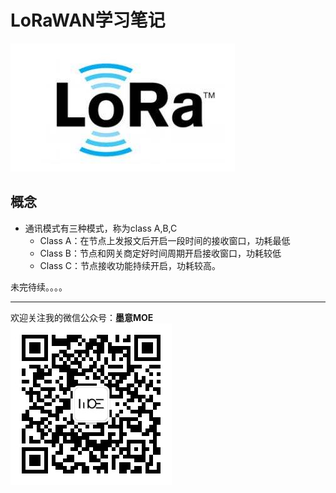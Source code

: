 # LoRaWAN学习笔记
![](../Pic/LoRa/LoRa_logo.jpg)    

## 概念
- 通讯模式有三种模式，称为class A,B,C
    - Class A：在节点上发报文后开启一段时间的接收窗口，功耗最低
    - Class B：节点和网关商定好时间周期开启接收窗口，功耗较低
    - Class C：节点接收功能持续开启，功耗较高。

未完待续。。。。

---

欢迎关注我的微信公众号：**墨意MOE**    
![](../Pic/Misc/qrcode_for_gh_a64f54357afb_258.jpg)

